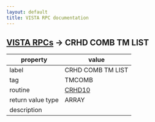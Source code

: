 ```yaml
---
layout: default
title: VISTA RPC documentation
---
```




## [VISTA RPCs](TableOfContent.md) &#8594; CRHD COMB TM LIST 

 property | value 
--- | --- 
 label | CRHD COMB TM LIST
 tag | TMCOMB
 routine | [CRHD10](http://code.osehra.org/dox/Routine_CRHD10_source.html)
 return value type | ARRAY
 description | 